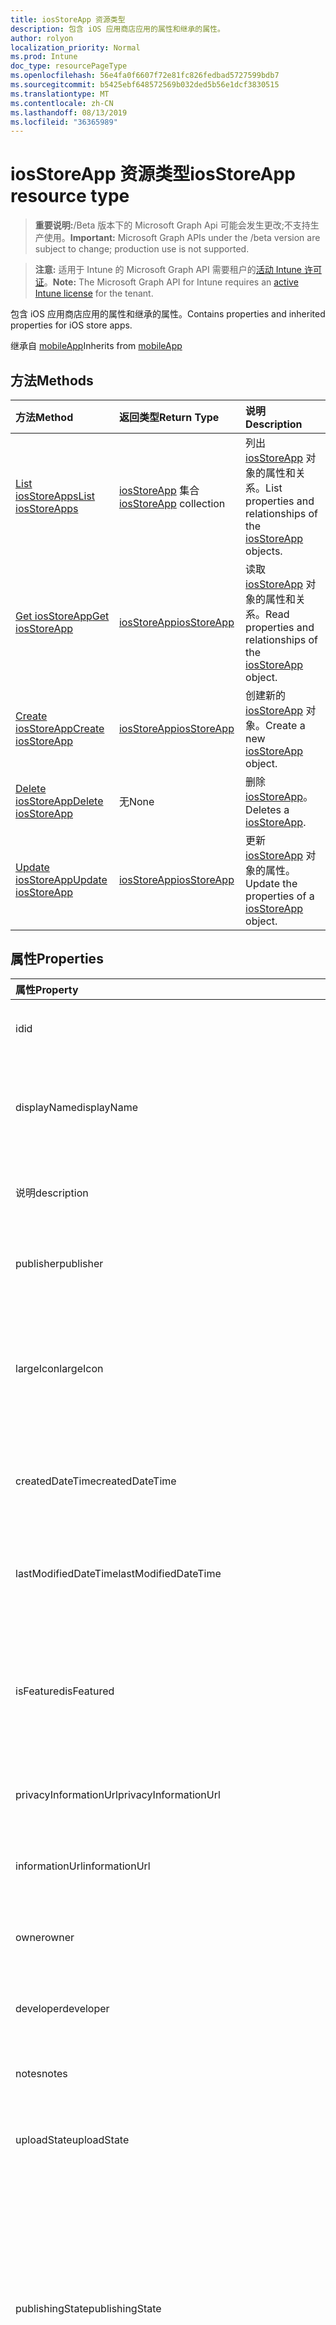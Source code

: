 ```yaml
---
title: iosStoreApp 资源类型
description: 包含 iOS 应用商店应用的属性和继承的属性。
author: rolyon
localization_priority: Normal
ms.prod: Intune
doc_type: resourcePageType
ms.openlocfilehash: 56e4fa0f6607f72e81fc826fedbad5727599bdb7
ms.sourcegitcommit: b5425ebf648572569b032ded5b56e1dcf3830515
ms.translationtype: MT
ms.contentlocale: zh-CN
ms.lasthandoff: 08/13/2019
ms.locfileid: "36365989"
---
```

# <a name="iosstoreapp-resource-type"></a><span data-ttu-id="48662-103">iosStoreApp 资源类型</span><span class="sxs-lookup"><span data-stu-id="48662-103">iosStoreApp resource type</span></span>

> <span data-ttu-id="48662-104">**重要说明:**/Beta 版本下的 Microsoft Graph Api 可能会发生更改;不支持生产使用。</span><span class="sxs-lookup"><span data-stu-id="48662-104">**Important:** Microsoft Graph APIs under the /beta version are subject to change; production use is not supported.</span></span>

> <span data-ttu-id="48662-105">**注意:** 适用于 Intune 的 Microsoft Graph API 需要租户的[活动 Intune 许可证](https://go.microsoft.com/fwlink/?linkid=839381)。</span><span class="sxs-lookup"><span data-stu-id="48662-105">**Note:** The Microsoft Graph API for Intune requires an [active Intune license](https://go.microsoft.com/fwlink/?linkid=839381) for the tenant.</span></span>

<span data-ttu-id="48662-106">包含 iOS 应用商店应用的属性和继承的属性。</span><span class="sxs-lookup"><span data-stu-id="48662-106">Contains properties and inherited properties for iOS store apps.</span></span>


<span data-ttu-id="48662-107">继承自 [mobileApp](../resources/intune-apps-mobileapp.md)</span><span class="sxs-lookup"><span data-stu-id="48662-107">Inherits from [mobileApp](../resources/intune-apps-mobileapp.md)</span></span>

## <a name="methods"></a><span data-ttu-id="48662-108">方法</span><span class="sxs-lookup"><span data-stu-id="48662-108">Methods</span></span>
|<span data-ttu-id="48662-109">方法</span><span class="sxs-lookup"><span data-stu-id="48662-109">Method</span></span>|<span data-ttu-id="48662-110">返回类型</span><span class="sxs-lookup"><span data-stu-id="48662-110">Return Type</span></span>|<span data-ttu-id="48662-111">说明</span><span class="sxs-lookup"><span data-stu-id="48662-111">Description</span></span>|
|:---|:---|:---|
|[<span data-ttu-id="48662-112">List iosStoreApps</span><span class="sxs-lookup"><span data-stu-id="48662-112">List iosStoreApps</span></span>](../api/intune-apps-iosstoreapp-list.md)|<span data-ttu-id="48662-113">[iosStoreApp](../resources/intune-apps-iosstoreapp.md) 集合</span><span class="sxs-lookup"><span data-stu-id="48662-113">[iosStoreApp](../resources/intune-apps-iosstoreapp.md) collection</span></span>|<span data-ttu-id="48662-114">列出 [iosStoreApp](../resources/intune-apps-iosstoreapp.md) 对象的属性和关系。</span><span class="sxs-lookup"><span data-stu-id="48662-114">List properties and relationships of the [iosStoreApp](../resources/intune-apps-iosstoreapp.md) objects.</span></span>|
|[<span data-ttu-id="48662-115">Get iosStoreApp</span><span class="sxs-lookup"><span data-stu-id="48662-115">Get iosStoreApp</span></span>](../api/intune-apps-iosstoreapp-get.md)|[<span data-ttu-id="48662-116">iosStoreApp</span><span class="sxs-lookup"><span data-stu-id="48662-116">iosStoreApp</span></span>](../resources/intune-apps-iosstoreapp.md)|<span data-ttu-id="48662-117">读取 [iosStoreApp](../resources/intune-apps-iosstoreapp.md) 对象的属性和关系。</span><span class="sxs-lookup"><span data-stu-id="48662-117">Read properties and relationships of the [iosStoreApp](../resources/intune-apps-iosstoreapp.md) object.</span></span>|
|[<span data-ttu-id="48662-118">Create iosStoreApp</span><span class="sxs-lookup"><span data-stu-id="48662-118">Create iosStoreApp</span></span>](../api/intune-apps-iosstoreapp-create.md)|[<span data-ttu-id="48662-119">iosStoreApp</span><span class="sxs-lookup"><span data-stu-id="48662-119">iosStoreApp</span></span>](../resources/intune-apps-iosstoreapp.md)|<span data-ttu-id="48662-120">创建新的 [iosStoreApp](../resources/intune-apps-iosstoreapp.md) 对象。</span><span class="sxs-lookup"><span data-stu-id="48662-120">Create a new [iosStoreApp](../resources/intune-apps-iosstoreapp.md) object.</span></span>|
|[<span data-ttu-id="48662-121">Delete iosStoreApp</span><span class="sxs-lookup"><span data-stu-id="48662-121">Delete iosStoreApp</span></span>](../api/intune-apps-iosstoreapp-delete.md)|<span data-ttu-id="48662-122">无</span><span class="sxs-lookup"><span data-stu-id="48662-122">None</span></span>|<span data-ttu-id="48662-123">删除 [iosStoreApp](../resources/intune-apps-iosstoreapp.md)。</span><span class="sxs-lookup"><span data-stu-id="48662-123">Deletes a [iosStoreApp](../resources/intune-apps-iosstoreapp.md).</span></span>|
|[<span data-ttu-id="48662-124">Update iosStoreApp</span><span class="sxs-lookup"><span data-stu-id="48662-124">Update iosStoreApp</span></span>](../api/intune-apps-iosstoreapp-update.md)|[<span data-ttu-id="48662-125">iosStoreApp</span><span class="sxs-lookup"><span data-stu-id="48662-125">iosStoreApp</span></span>](../resources/intune-apps-iosstoreapp.md)|<span data-ttu-id="48662-126">更新 [iosStoreApp](../resources/intune-apps-iosstoreapp.md) 对象的属性。</span><span class="sxs-lookup"><span data-stu-id="48662-126">Update the properties of a [iosStoreApp](../resources/intune-apps-iosstoreapp.md) object.</span></span>|

## <a name="properties"></a><span data-ttu-id="48662-127">属性</span><span class="sxs-lookup"><span data-stu-id="48662-127">Properties</span></span>
|<span data-ttu-id="48662-128">属性</span><span class="sxs-lookup"><span data-stu-id="48662-128">Property</span></span>|<span data-ttu-id="48662-129">类型</span><span class="sxs-lookup"><span data-stu-id="48662-129">Type</span></span>|<span data-ttu-id="48662-130">说明</span><span class="sxs-lookup"><span data-stu-id="48662-130">Description</span></span>|
|:---|:---|:---|
|<span data-ttu-id="48662-131">id</span><span class="sxs-lookup"><span data-stu-id="48662-131">id</span></span>|<span data-ttu-id="48662-132">字符串</span><span class="sxs-lookup"><span data-stu-id="48662-132">String</span></span>|<span data-ttu-id="48662-133">实体的键。</span><span class="sxs-lookup"><span data-stu-id="48662-133">Key of the entity.</span></span> <span data-ttu-id="48662-134">继承自 [mobileApp](../resources/intune-apps-mobileapp.md)</span><span class="sxs-lookup"><span data-stu-id="48662-134">Inherited from [mobileApp](../resources/intune-apps-mobileapp.md)</span></span>|
|<span data-ttu-id="48662-135">displayName</span><span class="sxs-lookup"><span data-stu-id="48662-135">displayName</span></span>|<span data-ttu-id="48662-136">String</span><span class="sxs-lookup"><span data-stu-id="48662-136">String</span></span>|<span data-ttu-id="48662-137">管理员提供或导入的应用标题。</span><span class="sxs-lookup"><span data-stu-id="48662-137">The admin provided or imported title of the app.</span></span> <span data-ttu-id="48662-138">继承自 [mobileApp](../resources/intune-apps-mobileapp.md)</span><span class="sxs-lookup"><span data-stu-id="48662-138">Inherited from [mobileApp](../resources/intune-apps-mobileapp.md)</span></span>|
|<span data-ttu-id="48662-139">说明</span><span class="sxs-lookup"><span data-stu-id="48662-139">description</span></span>|<span data-ttu-id="48662-140">字符串</span><span class="sxs-lookup"><span data-stu-id="48662-140">String</span></span>|<span data-ttu-id="48662-141">应用的说明。</span><span class="sxs-lookup"><span data-stu-id="48662-141">The description of the app.</span></span> <span data-ttu-id="48662-142">继承自 [mobileApp](../resources/intune-apps-mobileapp.md)</span><span class="sxs-lookup"><span data-stu-id="48662-142">Inherited from [mobileApp](../resources/intune-apps-mobileapp.md)</span></span>|
|<span data-ttu-id="48662-143">publisher</span><span class="sxs-lookup"><span data-stu-id="48662-143">publisher</span></span>|<span data-ttu-id="48662-144">String</span><span class="sxs-lookup"><span data-stu-id="48662-144">String</span></span>|<span data-ttu-id="48662-145">应用的发布者。</span><span class="sxs-lookup"><span data-stu-id="48662-145">The publisher of the app.</span></span> <span data-ttu-id="48662-146">继承自 [mobileApp](../resources/intune-apps-mobileapp.md)</span><span class="sxs-lookup"><span data-stu-id="48662-146">Inherited from [mobileApp](../resources/intune-apps-mobileapp.md)</span></span>|
|<span data-ttu-id="48662-147">largeIcon</span><span class="sxs-lookup"><span data-stu-id="48662-147">largeIcon</span></span>|[<span data-ttu-id="48662-148">mimeContent</span><span class="sxs-lookup"><span data-stu-id="48662-148">mimeContent</span></span>](../resources/intune-shared-mimecontent.md)|<span data-ttu-id="48662-149">要显示在应用详细信息中并用于图标上传的大图标。</span><span class="sxs-lookup"><span data-stu-id="48662-149">The large icon, to be displayed in the app details and used for upload of the icon.</span></span> <span data-ttu-id="48662-150">继承自 [mobileApp](../resources/intune-apps-mobileapp.md)</span><span class="sxs-lookup"><span data-stu-id="48662-150">Inherited from [mobileApp](../resources/intune-apps-mobileapp.md)</span></span>|
|<span data-ttu-id="48662-151">createdDateTime</span><span class="sxs-lookup"><span data-stu-id="48662-151">createdDateTime</span></span>|<span data-ttu-id="48662-152">DateTimeOffset</span><span class="sxs-lookup"><span data-stu-id="48662-152">DateTimeOffset</span></span>|<span data-ttu-id="48662-153">创建应用的日期和时间。</span><span class="sxs-lookup"><span data-stu-id="48662-153">The date and time the app was created.</span></span> <span data-ttu-id="48662-154">继承自 [mobileApp](../resources/intune-apps-mobileapp.md)</span><span class="sxs-lookup"><span data-stu-id="48662-154">Inherited from [mobileApp](../resources/intune-apps-mobileapp.md)</span></span>|
|<span data-ttu-id="48662-155">lastModifiedDateTime</span><span class="sxs-lookup"><span data-stu-id="48662-155">lastModifiedDateTime</span></span>|<span data-ttu-id="48662-156">DateTimeOffset</span><span class="sxs-lookup"><span data-stu-id="48662-156">DateTimeOffset</span></span>|<span data-ttu-id="48662-157">上次修改应用的日期和时间。</span><span class="sxs-lookup"><span data-stu-id="48662-157">The date and time the app was last modified.</span></span> <span data-ttu-id="48662-158">继承自 [mobileApp](../resources/intune-apps-mobileapp.md)</span><span class="sxs-lookup"><span data-stu-id="48662-158">Inherited from [mobileApp](../resources/intune-apps-mobileapp.md)</span></span>|
|<span data-ttu-id="48662-159">isFeatured</span><span class="sxs-lookup"><span data-stu-id="48662-159">isFeatured</span></span>|<span data-ttu-id="48662-160">Boolean</span><span class="sxs-lookup"><span data-stu-id="48662-160">Boolean</span></span>|<span data-ttu-id="48662-161">指示应用是否被管理员标记为特色的值。继承自 [mobileApp](../resources/intune-apps-mobileapp.md)</span><span class="sxs-lookup"><span data-stu-id="48662-161">The value indicating whether the app is marked as featured by the admin. Inherited from [mobileApp](../resources/intune-apps-mobileapp.md)</span></span>|
|<span data-ttu-id="48662-162">privacyInformationUrl</span><span class="sxs-lookup"><span data-stu-id="48662-162">privacyInformationUrl</span></span>|<span data-ttu-id="48662-163">String</span><span class="sxs-lookup"><span data-stu-id="48662-163">String</span></span>|<span data-ttu-id="48662-164">隐私声明 URL。</span><span class="sxs-lookup"><span data-stu-id="48662-164">The privacy statement Url.</span></span> <span data-ttu-id="48662-165">继承自 [mobileApp](../resources/intune-apps-mobileapp.md)</span><span class="sxs-lookup"><span data-stu-id="48662-165">Inherited from [mobileApp](../resources/intune-apps-mobileapp.md)</span></span>|
|<span data-ttu-id="48662-166">informationUrl</span><span class="sxs-lookup"><span data-stu-id="48662-166">informationUrl</span></span>|<span data-ttu-id="48662-167">String</span><span class="sxs-lookup"><span data-stu-id="48662-167">String</span></span>|<span data-ttu-id="48662-168">详细信息 URL。</span><span class="sxs-lookup"><span data-stu-id="48662-168">The more information Url.</span></span> <span data-ttu-id="48662-169">继承自 [mobileApp](../resources/intune-apps-mobileapp.md)</span><span class="sxs-lookup"><span data-stu-id="48662-169">Inherited from [mobileApp](../resources/intune-apps-mobileapp.md)</span></span>|
|<span data-ttu-id="48662-170">owner</span><span class="sxs-lookup"><span data-stu-id="48662-170">owner</span></span>|<span data-ttu-id="48662-171">String</span><span class="sxs-lookup"><span data-stu-id="48662-171">String</span></span>|<span data-ttu-id="48662-172">应用的所有者。</span><span class="sxs-lookup"><span data-stu-id="48662-172">The owner of the app.</span></span> <span data-ttu-id="48662-173">继承自 [mobileApp](../resources/intune-apps-mobileapp.md)</span><span class="sxs-lookup"><span data-stu-id="48662-173">Inherited from [mobileApp](../resources/intune-apps-mobileapp.md)</span></span>|
|<span data-ttu-id="48662-174">developer</span><span class="sxs-lookup"><span data-stu-id="48662-174">developer</span></span>|<span data-ttu-id="48662-175">String</span><span class="sxs-lookup"><span data-stu-id="48662-175">String</span></span>|<span data-ttu-id="48662-176">应用的开发者。</span><span class="sxs-lookup"><span data-stu-id="48662-176">The developer of the app.</span></span> <span data-ttu-id="48662-177">继承自 [mobileApp](../resources/intune-apps-mobileapp.md)</span><span class="sxs-lookup"><span data-stu-id="48662-177">Inherited from [mobileApp](../resources/intune-apps-mobileapp.md)</span></span>|
|<span data-ttu-id="48662-178">notes</span><span class="sxs-lookup"><span data-stu-id="48662-178">notes</span></span>|<span data-ttu-id="48662-179">String</span><span class="sxs-lookup"><span data-stu-id="48662-179">String</span></span>|<span data-ttu-id="48662-180">应用的备注。</span><span class="sxs-lookup"><span data-stu-id="48662-180">Notes for the app.</span></span> <span data-ttu-id="48662-181">继承自 [mobileApp](../resources/intune-apps-mobileapp.md)</span><span class="sxs-lookup"><span data-stu-id="48662-181">Inherited from [mobileApp](../resources/intune-apps-mobileapp.md)</span></span>|
|<span data-ttu-id="48662-182">uploadState</span><span class="sxs-lookup"><span data-stu-id="48662-182">uploadState</span></span>|<span data-ttu-id="48662-183">Int32</span><span class="sxs-lookup"><span data-stu-id="48662-183">Int32</span></span>|<span data-ttu-id="48662-184">上载状态。</span><span class="sxs-lookup"><span data-stu-id="48662-184">The upload state.</span></span> <span data-ttu-id="48662-185">继承自 [mobileApp](../resources/intune-apps-mobileapp.md)</span><span class="sxs-lookup"><span data-stu-id="48662-185">Inherited from [mobileApp](../resources/intune-apps-mobileapp.md)</span></span>|
|<span data-ttu-id="48662-186">publishingState</span><span class="sxs-lookup"><span data-stu-id="48662-186">publishingState</span></span>|[<span data-ttu-id="48662-187">mobileAppPublishingState</span><span class="sxs-lookup"><span data-stu-id="48662-187">mobileAppPublishingState</span></span>](../resources/intune-apps-mobileapppublishingstate.md)|<span data-ttu-id="48662-188">应用的发布状态。</span><span class="sxs-lookup"><span data-stu-id="48662-188">The publishing state for the app.</span></span> <span data-ttu-id="48662-189">除非应用已发布，否则无法分配应用。</span><span class="sxs-lookup"><span data-stu-id="48662-189">The app cannot be assigned unless the app is published.</span></span> <span data-ttu-id="48662-190">继承自[mobileApp](../resources/intune-apps-mobileapp.md)。</span><span class="sxs-lookup"><span data-stu-id="48662-190">Inherited from [mobileApp](../resources/intune-apps-mobileapp.md).</span></span> <span data-ttu-id="48662-191">可取值为：`notPublished`、`processing`、`published`。</span><span class="sxs-lookup"><span data-stu-id="48662-191">Possible values are: `notPublished`, `processing`, `published`.</span></span>|
|<span data-ttu-id="48662-192">isAssigned</span><span class="sxs-lookup"><span data-stu-id="48662-192">isAssigned</span></span>|<span data-ttu-id="48662-193">Boolean</span><span class="sxs-lookup"><span data-stu-id="48662-193">Boolean</span></span>|<span data-ttu-id="48662-194">指示是否至少向一个组分配了应用程序的值。</span><span class="sxs-lookup"><span data-stu-id="48662-194">The value indicating whether the app is assigned to at least one group.</span></span> <span data-ttu-id="48662-195">继承自 [mobileApp](../resources/intune-apps-mobileapp.md)</span><span class="sxs-lookup"><span data-stu-id="48662-195">Inherited from [mobileApp](../resources/intune-apps-mobileapp.md)</span></span>|
|<span data-ttu-id="48662-196">roleScopeTagIds</span><span class="sxs-lookup"><span data-stu-id="48662-196">roleScopeTagIds</span></span>|<span data-ttu-id="48662-197">String collection</span><span class="sxs-lookup"><span data-stu-id="48662-197">String collection</span></span>|<span data-ttu-id="48662-198">此移动应用的作用域标记 id 列表。</span><span class="sxs-lookup"><span data-stu-id="48662-198">List of scope tag ids for this mobile app.</span></span> <span data-ttu-id="48662-199">继承自 [mobileApp](../resources/intune-apps-mobileapp.md)</span><span class="sxs-lookup"><span data-stu-id="48662-199">Inherited from [mobileApp](../resources/intune-apps-mobileapp.md)</span></span>|
|<span data-ttu-id="48662-200">dependentAppCount</span><span class="sxs-lookup"><span data-stu-id="48662-200">dependentAppCount</span></span>|<span data-ttu-id="48662-201">Int32</span><span class="sxs-lookup"><span data-stu-id="48662-201">Int32</span></span>|<span data-ttu-id="48662-202">子应用程序的依赖项总数。</span><span class="sxs-lookup"><span data-stu-id="48662-202">The total number of dependencies the child app has.</span></span> <span data-ttu-id="48662-203">继承自 [mobileApp](../resources/intune-apps-mobileapp.md)</span><span class="sxs-lookup"><span data-stu-id="48662-203">Inherited from [mobileApp](../resources/intune-apps-mobileapp.md)</span></span>|
|<span data-ttu-id="48662-204">bundleId</span><span class="sxs-lookup"><span data-stu-id="48662-204">bundleId</span></span>|<span data-ttu-id="48662-205">String</span><span class="sxs-lookup"><span data-stu-id="48662-205">String</span></span>|<span data-ttu-id="48662-206">标识名称。</span><span class="sxs-lookup"><span data-stu-id="48662-206">The Identity Name.</span></span>|
|<span data-ttu-id="48662-207">appStoreUrl</span><span class="sxs-lookup"><span data-stu-id="48662-207">appStoreUrl</span></span>|<span data-ttu-id="48662-208">String</span><span class="sxs-lookup"><span data-stu-id="48662-208">String</span></span>|<span data-ttu-id="48662-209">Apple App Store URL</span><span class="sxs-lookup"><span data-stu-id="48662-209">The Apple App Store URL</span></span>|
|<span data-ttu-id="48662-210">applicableDeviceType</span><span class="sxs-lookup"><span data-stu-id="48662-210">applicableDeviceType</span></span>|[<span data-ttu-id="48662-211">iosDeviceType</span><span class="sxs-lookup"><span data-stu-id="48662-211">iosDeviceType</span></span>](../resources/intune-apps-iosdevicetype.md)|<span data-ttu-id="48662-212">可运行此应用的 iOS 体系结构。</span><span class="sxs-lookup"><span data-stu-id="48662-212">The iOS architecture for which this app can run on.</span></span>|
|<span data-ttu-id="48662-213">minimumSupportedOperatingSystem</span><span class="sxs-lookup"><span data-stu-id="48662-213">minimumSupportedOperatingSystem</span></span>|[<span data-ttu-id="48662-214">iosMinimumOperatingSystem</span><span class="sxs-lookup"><span data-stu-id="48662-214">iosMinimumOperatingSystem</span></span>](../resources/intune-apps-iosminimumoperatingsystem.md)|<span data-ttu-id="48662-215">最低适用操作系统的值。</span><span class="sxs-lookup"><span data-stu-id="48662-215">The value for the minimum applicable operating system.</span></span>|

## <a name="relationships"></a><span data-ttu-id="48662-216">关系</span><span class="sxs-lookup"><span data-stu-id="48662-216">Relationships</span></span>
|<span data-ttu-id="48662-217">关系</span><span class="sxs-lookup"><span data-stu-id="48662-217">Relationship</span></span>|<span data-ttu-id="48662-218">类型</span><span class="sxs-lookup"><span data-stu-id="48662-218">Type</span></span>|<span data-ttu-id="48662-219">说明</span><span class="sxs-lookup"><span data-stu-id="48662-219">Description</span></span>|
|:---|:---|:---|
|<span data-ttu-id="48662-220">categories</span><span class="sxs-lookup"><span data-stu-id="48662-220">categories</span></span>|<span data-ttu-id="48662-221">[mobileAppCategory](../resources/intune-apps-mobileappcategory.md) 集合</span><span class="sxs-lookup"><span data-stu-id="48662-221">[mobileAppCategory](../resources/intune-apps-mobileappcategory.md) collection</span></span>|<span data-ttu-id="48662-222">此应用的类别列表。</span><span class="sxs-lookup"><span data-stu-id="48662-222">The list of categories for this app.</span></span> <span data-ttu-id="48662-223">继承自 [mobileApp](../resources/intune-apps-mobileapp.md)</span><span class="sxs-lookup"><span data-stu-id="48662-223">Inherited from [mobileApp](../resources/intune-apps-mobileapp.md)</span></span>|
|<span data-ttu-id="48662-224">assignments</span><span class="sxs-lookup"><span data-stu-id="48662-224">assignments</span></span>|<span data-ttu-id="48662-225">[mobileAppAssignment](../resources/intune-apps-mobileappassignment.md) 集合</span><span class="sxs-lookup"><span data-stu-id="48662-225">[mobileAppAssignment](../resources/intune-apps-mobileappassignment.md) collection</span></span>|<span data-ttu-id="48662-226">此移动应用的组分配的列表。</span><span class="sxs-lookup"><span data-stu-id="48662-226">The list of group assignments for this mobile app.</span></span> <span data-ttu-id="48662-227">继承自 [mobileApp](../resources/intune-apps-mobileapp.md)</span><span class="sxs-lookup"><span data-stu-id="48662-227">Inherited from [mobileApp](../resources/intune-apps-mobileapp.md)</span></span>|
|<span data-ttu-id="48662-228">installSummary</span><span class="sxs-lookup"><span data-stu-id="48662-228">installSummary</span></span>|[<span data-ttu-id="48662-229">mobileAppInstallSummary</span><span class="sxs-lookup"><span data-stu-id="48662-229">mobileAppInstallSummary</span></span>](../resources/intune-apps-mobileappinstallsummary.md)|<span data-ttu-id="48662-230">移动应用安装摘要。</span><span class="sxs-lookup"><span data-stu-id="48662-230">Mobile App Install Summary.</span></span> <span data-ttu-id="48662-231">继承自 [mobileApp](../resources/intune-apps-mobileapp.md)</span><span class="sxs-lookup"><span data-stu-id="48662-231">Inherited from [mobileApp](../resources/intune-apps-mobileapp.md)</span></span>|
|<span data-ttu-id="48662-232">deviceStatuses</span><span class="sxs-lookup"><span data-stu-id="48662-232">deviceStatuses</span></span>|<span data-ttu-id="48662-233">[mobileAppInstallStatus](../resources/intune-apps-mobileappinstallstatus.md)集合</span><span class="sxs-lookup"><span data-stu-id="48662-233">[mobileAppInstallStatus](../resources/intune-apps-mobileappinstallstatus.md) collection</span></span>|<span data-ttu-id="48662-234">此移动应用程序的安装状态列表。</span><span class="sxs-lookup"><span data-stu-id="48662-234">The list of installation states for this mobile app.</span></span> <span data-ttu-id="48662-235">继承自 [mobileApp](../resources/intune-apps-mobileapp.md)</span><span class="sxs-lookup"><span data-stu-id="48662-235">Inherited from [mobileApp](../resources/intune-apps-mobileapp.md)</span></span>|
|<span data-ttu-id="48662-236">userStatuses</span><span class="sxs-lookup"><span data-stu-id="48662-236">userStatuses</span></span>|<span data-ttu-id="48662-237">[userAppInstallStatus](../resources/intune-apps-userappinstallstatus.md)集合</span><span class="sxs-lookup"><span data-stu-id="48662-237">[userAppInstallStatus](../resources/intune-apps-userappinstallstatus.md) collection</span></span>|<span data-ttu-id="48662-238">此移动应用程序的安装状态列表。</span><span class="sxs-lookup"><span data-stu-id="48662-238">The list of installation states for this mobile app.</span></span> <span data-ttu-id="48662-239">继承自 [mobileApp](../resources/intune-apps-mobileapp.md)</span><span class="sxs-lookup"><span data-stu-id="48662-239">Inherited from [mobileApp](../resources/intune-apps-mobileapp.md)</span></span>|
|<span data-ttu-id="48662-240">相互</span><span class="sxs-lookup"><span data-stu-id="48662-240">relationships</span></span>|<span data-ttu-id="48662-241">[mobileAppRelationship](../resources/intune-apps-mobileapprelationship.md)集合</span><span class="sxs-lookup"><span data-stu-id="48662-241">[mobileAppRelationship](../resources/intune-apps-mobileapprelationship.md) collection</span></span>|<span data-ttu-id="48662-242">此移动应用的关系列表。</span><span class="sxs-lookup"><span data-stu-id="48662-242">List of relationships for this mobile app.</span></span> <span data-ttu-id="48662-243">继承自 [mobileApp](../resources/intune-apps-mobileapp.md)</span><span class="sxs-lookup"><span data-stu-id="48662-243">Inherited from [mobileApp](../resources/intune-apps-mobileapp.md)</span></span>|

## <a name="json-representation"></a><span data-ttu-id="48662-244">JSON 表示形式</span><span class="sxs-lookup"><span data-stu-id="48662-244">JSON Representation</span></span>
<span data-ttu-id="48662-245">下面是资源的 JSON 表示形式。</span><span class="sxs-lookup"><span data-stu-id="48662-245">Here is a JSON representation of the resource.</span></span>
<!-- {
  "blockType": "resource",
  "keyProperty": "id",
  "@odata.type": "microsoft.graph.iosStoreApp"
}
-->
``` json
{
  "@odata.type": "#microsoft.graph.iosStoreApp",
  "id": "String (identifier)",
  "displayName": "String",
  "description": "String",
  "publisher": "String",
  "largeIcon": {
    "@odata.type": "microsoft.graph.mimeContent",
    "type": "String",
    "value": "binary"
  },
  "createdDateTime": "String (timestamp)",
  "lastModifiedDateTime": "String (timestamp)",
  "isFeatured": true,
  "privacyInformationUrl": "String",
  "informationUrl": "String",
  "owner": "String",
  "developer": "String",
  "notes": "String",
  "uploadState": 1024,
  "publishingState": "String",
  "isAssigned": true,
  "roleScopeTagIds": [
    "String"
  ],
  "dependentAppCount": 1024,
  "bundleId": "String",
  "appStoreUrl": "String",
  "applicableDeviceType": {
    "@odata.type": "microsoft.graph.iosDeviceType",
    "iPad": true,
    "iPhoneAndIPod": true
  },
  "minimumSupportedOperatingSystem": {
    "@odata.type": "microsoft.graph.iosMinimumOperatingSystem",
    "v8_0": true,
    "v9_0": true,
    "v10_0": true,
    "v11_0": true,
    "v12_0": true
  }
}
```



